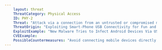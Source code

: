 ```yaml
---
    layout: threat
    ThreatCategory: Physical Access
    ID: PHY-2
    Threat: "Attack via a connection from an untrusted or compromised mobile device to a PC"
    ThreatOrigin: "Exploiting Smart-Phone USB Connectivity for Fun and Profit [^143]"
    ExploitExample: "New Malware Tries to Infect Android Devices Via USB Cable [^232]"
    CVEExample:
    PossibleCountermeasures: "Avoid connecting mobile devices directly to computers."
---
```

